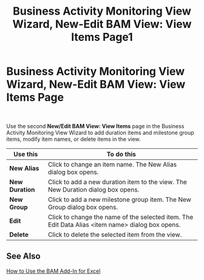 ﻿---
title: 'Business Activity Monitoring View Wizard, New-Edit BAM View: View Items Page1'
TOCTitle: 'Business Activity Monitoring View Wizard, New-Edit BAM View: View Items Page'
ms:assetid: ded5ba73-3cde-4e3a-81bc-2f1871481305
ms:mtpsurl: https://msdn.microsoft.com/en-us/library/Aa561481(v=BTS.80)
ms:contentKeyID: 51532840
ms.date: 08/30/2017
mtps_version: v=BTS.80
f1_keywords:
- bts06.bam.workbook.viewwizard.calculateditems
---

# Business Activity Monitoring View Wizard, New-Edit BAM View: View Items Page

 

Use the second **New/Edit BAM View: View Items** page in the Business Activity Monitoring View Wizard to add duration items and milestone group items, modify item names, or delete items in the view.

<table>
<thead>
<tr class="header">
<th>Use this</th>
<th>To do this</th>
</tr>
</thead>
<tbody>
<tr class="odd">
<td><strong>New Alias</strong></td>
<td>Click to change an item name. The New Alias dialog box opens.</td>
</tr>
<tr class="even">
<td><strong>New Duration</strong></td>
<td>Click to add a new duration item to the view. The New Duration dialog box opens.</td>
</tr>
<tr class="odd">
<td><strong>New Group</strong></td>
<td>Click to add a new milestone group item. The New Group dialog box opens.</td>
</tr>
<tr class="even">
<td><strong>Edit</strong></td>
<td>Click to change the name of the selected item. The Edit Data Alias &lt;item name&gt; dialog box opens.</td>
</tr>
<tr class="odd">
<td><strong>Delete</strong></td>
<td>Click to delete the selected item from the view.</td>
</tr>
</tbody>
</table>


## See Also

[How to Use the BAM Add-In for Excel](https://msdn.microsoft.com/en-us/library/aa561102\(v=bts.80\))

